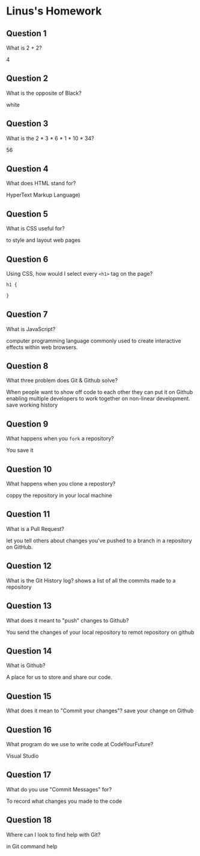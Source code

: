 # Linus's Homework

## Question 1

What is 2 + 2?

4

## Question 2

What is the opposite of Black?

white

## Question 3

What is the  2 * 3 * 6 * 1 * 10 * 34?

56

## Question 4 

What does HTML stand for?

HyperText Markup Language)

## Question 5

What is CSS useful for?

to style and layout web pages 

## Question 6

Using CSS, how would I select every `<h1>` tag on the page?

```css
h1 {

}
```

## Question 7

What is JavaScript?

computer programming language commonly used to create interactive effects within web browsers.

## Question 8

What three problem does Git & Github solve?

When people want to show off code to each other they can put it on Github
enabling multiple developers to work together on non-linear development.
save working history

## Question 9

What happens when you `fork` a repository?

You save it

## Question 10 

What happens when you clone a repostory?

coppy the repository in your local machine

## Question 11

What is a Pull Request?

let you tell others about changes you've pushed to a branch in a repository on GitHub. 

## Question 12

What is the Git History log?
 shows a list of all the commits made to a repository

## Question 13

What does it meant to "push" changes to Github?

You send the changes of your local repository to remot repository on github
 

## Question 14

What is Github?

A place for us to store and share our code.

## Question 15

What does it mean to "Commit your changes"?
save your change on Github

## Question 16

What program do we use to write code at CodeYourFuture?

Visual Studio

## Question 17

What do you use "Commit Messages" for?

To record what changes you made to the code

## Question 18

Where can I look to find help with Git?

in Git command help
